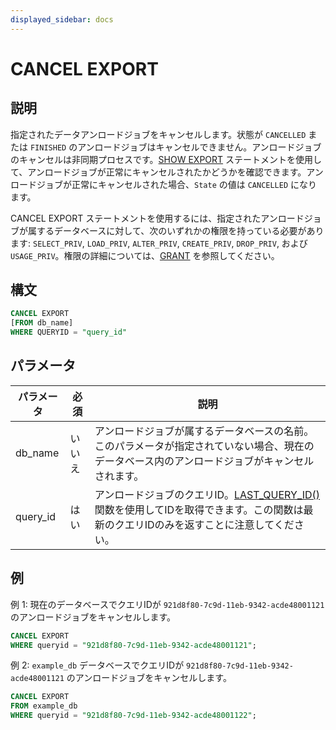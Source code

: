 ```yaml
---
displayed_sidebar: docs
---
```


# CANCEL EXPORT

## 説明

指定されたデータアンロードジョブをキャンセルします。状態が `CANCELLED` または `FINISHED` のアンロードジョブはキャンセルできません。アンロードジョブのキャンセルは非同期プロセスです。[SHOW EXPORT](SHOW_EXPORT.md) ステートメントを使用して、アンロードジョブが正常にキャンセルされたかどうかを確認できます。アンロードジョブが正常にキャンセルされた場合、`State` の値は `CANCELLED` になります。

CANCEL EXPORT ステートメントを使用するには、指定されたアンロードジョブが属するデータベースに対して、次のいずれかの権限を持っている必要があります: `SELECT_PRIV`, `LOAD_PRIV`, `ALTER_PRIV`, `CREATE_PRIV`, `DROP_PRIV`, および `USAGE_PRIV`。権限の詳細については、[GRANT](../../account-management/GRANT.md) を参照してください。

## 構文

```SQL
CANCEL EXPORT
[FROM db_name]
WHERE QUERYID = "query_id"
```

## パラメータ

| **パラメータ** | **必須** | **説明** |
| ------------- | ------------ | ------------------------------------------------------------ |
| db_name       | いいえ           | アンロードジョブが属するデータベースの名前。このパラメータが指定されていない場合、現在のデータベース内のアンロードジョブがキャンセルされます。 |
| query_id      | はい          | アンロードジョブのクエリID。[LAST_QUERY_ID()](../../../sql-functions/utility-functions/last_query_id.md) 関数を使用してIDを取得できます。この関数は最新のクエリIDのみを返すことに注意してください。 |

## 例

例 1: 現在のデータベースでクエリIDが `921d8f80-7c9d-11eb-9342-acde48001121` のアンロードジョブをキャンセルします。

```SQL
CANCEL EXPORT
WHERE queryid = "921d8f80-7c9d-11eb-9342-acde48001121";
```

例 2: `example_db` データベースでクエリIDが `921d8f80-7c9d-11eb-9342-acde48001121` のアンロードジョブをキャンセルします。

```SQL
CANCEL EXPORT 
FROM example_db 
WHERE queryid = "921d8f80-7c9d-11eb-9342-acde48001122";
```